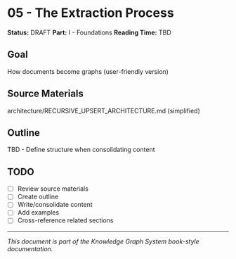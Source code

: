 # 05 - The Extraction Process

**Status:** DRAFT
**Part:** I - Foundations
**Reading Time:** TBD

## Goal

How documents become graphs (user-friendly version)

## Source Materials

architecture/RECURSIVE_UPSERT_ARCHITECTURE.md (simplified)

## Outline

TBD - Define structure when consolidating content

## TODO

- [ ] Review source materials
- [ ] Create outline
- [ ] Write/consolidate content
- [ ] Add examples
- [ ] Cross-reference related sections

---

*This document is part of the Knowledge Graph System book-style documentation.*

